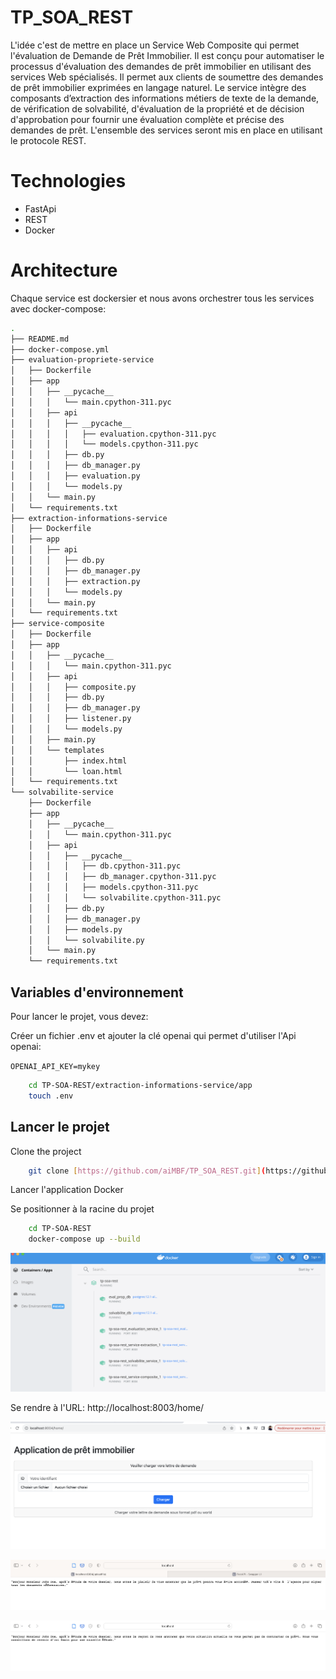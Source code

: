 # TP_SOA_REST
L'idée c'est de mettre en place un Service Web Composite qui permet l'évaluation de Demande de Prêt Immobilier. Il est conçu pour automatiser le processus d'évaluation
des demandes de prêt immobilier en utilisant des services Web spécialisés. Il permet aux clients de soumettre des demandes de prêt 
immobilier exprimées en langage naturel. Le service intègre des composants d’extraction des informations métiers de texte de la demande, 
de vérification de solvabilité, d'évaluation de la propriété et de décision d'approbation pour fournir une évaluation complète 
et précise des demandes de prêt.
L'ensemble des services seront mis en place en utilisant le protocole REST.

# Technologies
- FastApi
- REST
- Docker

# Architecture
Chaque service est dockersier et nous avons orchestrer tous les services avec docker-compose:
```bash
.
├── README.md
├── docker-compose.yml
├── evaluation-propriete-service
│   ├── Dockerfile
│   ├── app
│   │   ├── __pycache__
│   │   │   └── main.cpython-311.pyc
│   │   ├── api
│   │   │   ├── __pycache__
│   │   │   │   ├── evaluation.cpython-311.pyc
│   │   │   │   └── models.cpython-311.pyc
│   │   │   ├── db.py
│   │   │   ├── db_manager.py
│   │   │   ├── evaluation.py
│   │   │   └── models.py
│   │   └── main.py
│   └── requirements.txt
├── extraction-informations-service
│   ├── Dockerfile
│   ├── app
│   │   ├── api
│   │   │   ├── db.py
│   │   │   ├── db_manager.py
│   │   │   ├── extraction.py
│   │   │   └── models.py
│   │   └── main.py
│   └── requirements.txt
├── service-composite
│   ├── Dockerfile
│   ├── app
│   │   ├── __pycache__
│   │   │   └── main.cpython-311.pyc
│   │   ├── api
│   │   │   ├── composite.py
│   │   │   ├── db.py
│   │   │   ├── db_manager.py
│   │   │   ├── listener.py
│   │   │   └── models.py
│   │   ├── main.py
│   │   └── templates
│   │       ├── index.html
│   │       └── loan.html
│   └── requirements.txt
└── solvabilite-service
    ├── Dockerfile
    ├── app
    │   ├── __pycache__
    │   │   └── main.cpython-311.pyc
    │   ├── api
    │   │   ├── __pycache__
    │   │   │   ├── db.cpython-311.pyc
    │   │   │   ├── db_manager.cpython-311.pyc
    │   │   │   ├── models.cpython-311.pyc
    │   │   │   └── solvabilite.cpython-311.pyc
    │   │   ├── db.py
    │   │   ├── db_manager.py
    │   │   ├── models.py
    │   │   └── solvabilite.py
    │   └── main.py
    └── requirements.txt
```



<!-- # Demo -->
<!-- ![Page_Web](/screenshots/demo-tp-soa.gif?raw=true)
-->
## Variables d'environnement

Pour lancer le projet, vous devez:

Créer un fichier .env et ajouter la clé openai qui permet d'utiliser l'Api openai:

`OPENAI_API_KEY=mykey`

```bash
    cd TP-SOA-REST/extraction-informations-service/app
    touch .env
```

## Lancer le projet

Clone the project

```bash
    git clone [https://github.com/aiMBF/TP_SOA_REST.git](https://github.com/aiMBF/TP_SOA_REST.gitgit)
```


Lancer l'application Docker 

Se positionner à la racine du projet

```bash
    cd TP-SOA-REST
    docker-compose up --build
```

![Services](/screenshots/containers.png?raw=true)



Se rendre à l'URL: http://localhost:8003/home/

![Home Page](/screenshots/home.png?raw=true)

![Acceptation Page](/screenshots/acceptation.png?raw=true)


![Refus Page](/screenshots/refus.png?raw=true)



